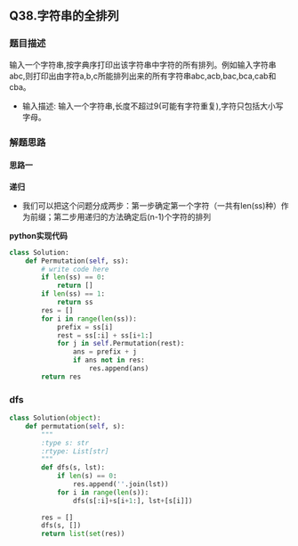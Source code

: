 ## Q38.字符串的全排列
### 题目描述
输入一个字符串,按字典序打印出该字符串中字符的所有排列。例如输入字符串abc,则打印出由字符a,b,c所能排列出来的所有字符串abc,acb,bac,bca,cab和cba。
- 输入描述:
输入一个字符串,长度不超过9(可能有字符重复),字符只包括大小写字母。

### 解题思路
#### 思路一
**递归**
- 我们可以把这个问题分成两步：第一步确定第一个字符（一共有len(ss)种）作为前缀；第二步用递归的方法确定后(n-1)个字符的排列

**python实现代码**
```python
class Solution:
    def Permutation(self, ss):
        # write code here
        if len(ss) == 0:
            return []
        if len(ss) == 1:
            return ss
        res = []
        for i in range(len(ss)):
            prefix = ss[i]
            rest = ss[:i] + ss[i+1:]
            for j in self.Permutation(rest):
                ans = prefix + j
                if ans not in res:
                    res.append(ans)
        return res
```



### dfs

```python
class Solution(object):
    def permutation(self, s):
        """
        :type s: str
        :rtype: List[str]
        """
        def dfs(s, lst):
            if len(s) == 0:
                res.append(''.join(lst))
            for i in range(len(s)):
                dfs(s[:i]+s[i+1:], lst+[s[i]])
        
        res = []
        dfs(s, [])
        return list(set(res))
```

